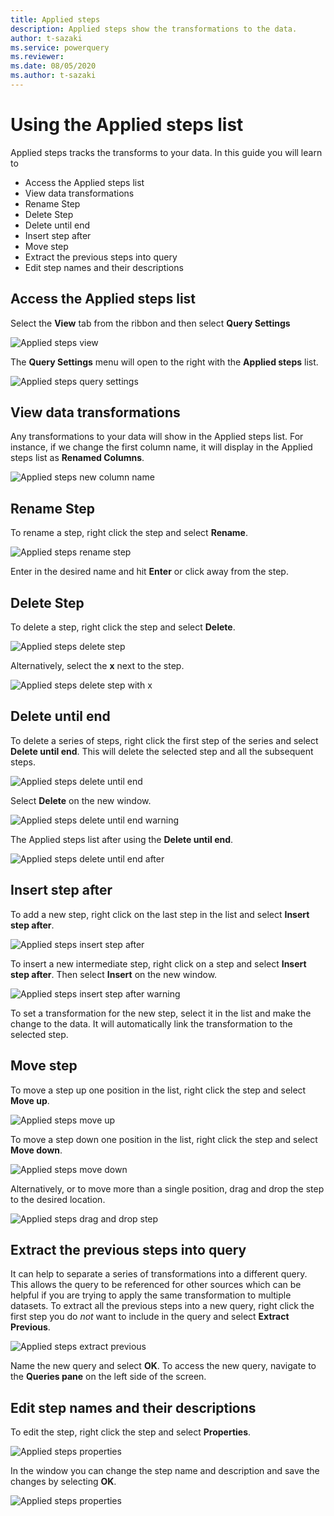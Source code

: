 ```yaml
---
title: Applied steps
description: Applied steps show the transformations to the data.
author: t-sazaki
ms.service: powerquery
ms.reviewer: 
ms.date: 08/05/2020
ms.author: t-sazaki
---
```


# Using the Applied steps list
Applied steps tracks the transforms to your data. In this guide you will learn to 
- Access the Applied steps list
- View data transformations
- Rename Step
- Delete Step
- Delete until end
- Insert step after 
- Move step
- Extract the previous steps into query 
- Edit step names and their descriptions

## Access the Applied steps list
Select the **View** tab from the ribbon and then select **Query Settings**

![Applied steps view](images/applied-steps-view.png)

The **Query Settings** menu will open to the right with the **Applied steps** list.

![Applied steps query settings](images/applied-steps-query-settings.png)

## View data transformations
Any transformations to your data will show in the Applied steps list. For instance, if we change the first column name, it will display in the Applied steps list as **Renamed Columns**.

![Applied steps new column name](images/applied-steps-new-column-name.png)

## Rename Step
To rename a step, right click the step and select **Rename**. 

![Applied steps rename step](images/applied-steps-rename.png)

Enter in the desired name and hit **Enter** or click away from the step.

## Delete Step
To delete a step, right click the step and select **Delete**.

![Applied steps delete step](images/applied-steps-delete.png)

Alternatively, select the **x** next to the step.

![Applied steps delete step with x](images/applied-steps-delete-x.png)

## Delete until end
To delete a series of steps, right click the first step of the series and select **Delete until end**. This will delete the selected step and all the subsequent steps.

![Applied steps delete until end](images/applied-steps-delete-until-end.png)

Select **Delete** on the new window.

![Applied steps delete until end warning](images/applied-steps-delete-until-end-warning.png)

The Applied steps list after using the **Delete until end**.

![Applied steps delete until end after](images/applied-steps-delete-until-end-after.png)

## Insert step after
To add a new step, right click on the last step in the list and select **Insert step after**.

![Applied steps insert step after](images/applied-steps-insert-step-after.png)

To insert a new intermediate step, right click on a step and select **Insert step after**. Then select **Insert** on the new window.

![Applied steps insert step after warning](images/applied-steps-insert-step-after-warning.png)

To set a transformation for the new step, select it in the list and make the change to the data. It will automatically link the transformation to the selected step.

## Move step
To move a step up one position in the list, right click the step and select **Move up**.

![Applied steps move up](images/applied-steps-move-up.png)

To move a step down one position in the list, right click the step and select **Move down**.

![Applied steps move down](images/applied-steps-move-down.png)

Alternatively, or to move more than a single position, drag and drop the step to the desired location.

![Applied steps drag and drop step](images/applied-steps-drag-and-drop-step.png)

## Extract the previous steps into query
It can help to separate a series of transformations into a different query. This allows the query to be referenced for other sources which can be helpful if you are trying to apply the same transformation to multiple datasets. To extract all the previous steps into a new query, right click the first step you do *not* want to include in the query and select **Extract Previous**.

![Applied steps extract previous](images/applied-steps-extract-previous.png)

Name the new query and select **OK**. To access the new query, navigate to the **Queries pane** on the left side of the screen.

## Edit step names and their descriptions
To edit the step, right click the step and select **Properties**.

![Applied steps properties](images/applied-steps-properties.png)

In the window you can change the step name and description and save the changes by selecting **OK**.

![Applied steps properties](images/applied-steps-properties-window.png)

